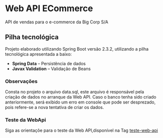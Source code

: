 # Web API ECommerce

API de vendas para o e-commerce da Big Corp S/A

## Pilha tecnológica
Projeto elaborado utilizando Spring Boot versão 2.3.2, utilizando a pilha tecnológica apresentada a baixo:
- __Spring Data__ – Persistência de dados
- __Javax Validation__ –    Validação de Beans

### Observações
Consta no projeto o arquivo data.sql, este arquivo é responsável pela criação de dados no arranque da Web API. Caso o banco tenha sido criado anteriormente, será exibido um erro em console que pode ser desprezado, pois refere-se a nova tentativa de criar os dados.

### Teste da WebApi
Siga as orientaçõe para o teste da Web API,disponível na Tag [teste-web-api](https://github.com/renatooa/spring-boot-ecommerce/releases/tag/teste-web-api)